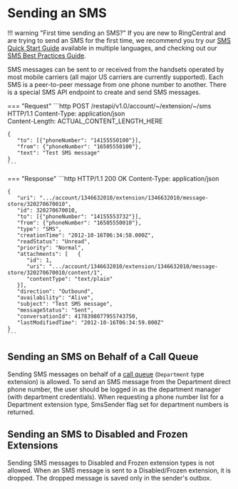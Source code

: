 # Sending an SMS

!!! warning "First time sending an SMS?"
    If you are new to RingCentral and are trying to send an SMS for the first time, we recommend you try our [SMS Quick Start Guide](../../quick-start/) available in multiple languages, and checking out our [SMS Best Practices Guide](../best-practices/).

SMS messages can be sent to or received from the handsets operated by most mobile carriers (all major US carriers are currently supported). Each SMS is a peer-to-peer message from one phone number to another. There is a special SMS API endpoint to create and send SMS messages.

=== "Request"
	```http
	POST /restapi/v1.0/account/~/extension/~/sms HTTP/1.1
	Content-Type: application/json   
	Content-Length: ACTUAL_CONTENT_LENGTH_HERE

	{
	   "to": [{"phoneNumber": "14155550100"}],
	   "from": {"phoneNumber": "16505550100"},
	   "text": "Test SMS message"
	}   
	```

=== "Response"
	```http
	HTTP/1.1 200 OK
	Content-Type: application/json  

	{
	   "uri": ".../account/1346632010/extension/1346632010/message-store/320270670010",
	   "id": 320270670010,
	   "to": [{"phoneNumber": "14155553732"}],
	   "from": {"phoneNumber": "16505550010"},
	   "type": "SMS",
	   "creationTime": "2012-10-16T06:34:58.000Z",
	   "readStatus": "Unread",
	   "priority": "Normal",
	   "attachments": [   {
	      "id": 1,
	      "uri": ".../account/1346632010/extension/1346632010/message-store/320270670010/content/1",
	      "contentType": "text/plain"
	   }],
	   "direction": "Outbound",
	   "availability": "Alive",
	   "subject": "Test SMS message",
	   "messageStatus": "Sent",
	   "conversationId": 4178398077955743750,
	   "lastModifiedTime": "2012-10-16T06:34:59.000Z"
	}
	```

## Sending an SMS on Behalf of a Call Queue

Sending SMS messages on behalf of a [call queue](../../../voice/call-queues/) (`Department` type extension) is allowed. To send an SMS message from the Department direct phone number, the user should be logged in as the department manager (with department credentials). When requesting a phone number list for a Department extension type, SmsSender flag set for department numbers is returned.

## Sending an SMS to Disabled and Frozen Extensions

Sending SMS messages to Disabled and Frozen extension types is not allowed. When an SMS message is sent to a Disabled/Frozen extension, it is dropped. The dropped message is saved only in the sender's outbox.
